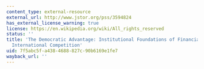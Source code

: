 ```yaml
---
content_type: external-resource
external_url: http://www.jstor.org/pss/3594824
has_external_license_warning: true
license: https://en.wikipedia.org/wiki/All_rights_reserved
status: ''
title: 'The Democratic Advantage: Institutional Foundations of Financial Power in
  International Competition'
uid: 7f5abc5f-a438-4688-827c-90b6169e1fe7
wayback_url: ''
---
```


